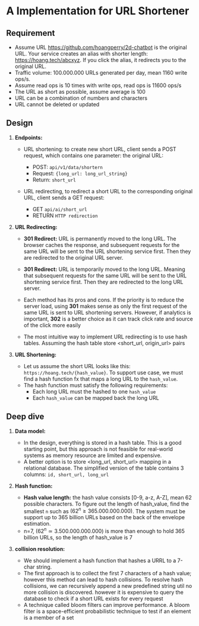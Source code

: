 # A Implementation for URL Shortener

## Requirement

- Assume URL https://github.com/hoangperry/2d-chatbot is the original URL. Your service creates an alias with shorter length:
https://hoang.tech/abcxyz. If you click the alias, it redirects you to the original URL.
- Traffic volume: 100.000.000 URLs generated per day, mean 1160 write ops/s. 
- Assume read ops is 10 times with write ops, read ops is 11600 ops/s
- The URL as short as possible, assume average is 100
- URL can be a combination of numbers and characters
- URL cannot be deleted or updated

## Design

1. **Endpoints:**
   - URL shortening: to create new short URL, client sends a POST request, 
   which contains one parameter: the original URL:
     - POST: `api/v1/data/shortern` 
     - Request: `{long_url: long_url_string}`
     - Return: `short_url`

    - URL redirecting, to redirect a short URL to the corresponding original URL, client sends a GET request:
      - GET `api/ai/short_url`
      - RETURN `HTTP redirection`

2. **URL Redirecting:**
   - **301 Redirect:**  URL is permanently moved to the long URL. The browser caches the response, 
   and subsequent requests for the same URL will be sent to the URL shortening service first. 
   Then they are redirected to the original URL server.

   - **301 Redirect:** URL is temporarily moved to the long URL. 
   Meaning that subsequent requests for the same URL will be sent to the URL shortening service first.
   Then they are redirected to the long URL server.

    - Each method has its pros and cons. If the priority is to reduce the server load, 
   using **301** makes sense as only the first request of the same URL is sent to URL shortening servers.
   However, if analytics is important, **302** is a better choice as it can track click rate and source of the click more easily
    
    - The most intuitive way to implement URL redirecting is to use hash tables. Assuming the hash table store <short_url, origin_url> pairs

3. **URL Shortening:**

    - Let us assume the short URL looks like this: `https://hoang.tech/{hash_value}`. 
   To support use case, we must find a hash function fx that maps a long URL to the `hash_value`. 
    - The hash function must satisfy the following requirements:
      - Each long URL must the hashed to one `hash_value`
      - Each `hash_value` can be mapped back the long URL


## Deep dive

1. **Data model:**
    - In the design, everything is stored in a hash table. 
   This is a good starting point, but this approach is not feasible for real-world systems as memory resource are limited and expensive.
    - A better option is to store <long_url, short_url> mapping in a relational database. The simplified version of the table contains 3 columns: `id, short_url, long_url`

2. **Hash function:**
    - **Hash value length:** the hash value consists [0-9, a-z, A-Z], mean 62 possible characters. To figure out the length of hash_value,
   find the smallest `n` such as $(62^n \ge  365.000.000.000)$. The system must be support up to 365 billion URLs based on the back of the envelope estimation.
    - n=7, $(62^n \simeq  3.500.000.000.000)$ is more than enough to hold 365 billion URLs, so the length of hash_value is 7

3. **collision resolution:**
   - We should implement a hash function that hashes a URRL to a 7-char string.
   - The first approach is to collect the first 7 characters of a hash value; 
   however this method can lead to hash collisions. To resolve hash collisions, we can recursively append a new predefined string util no more collision
   is discovered. however it is expensive to query the database to check if a short URL exists for every request
   - A technique called bloom filters can improve performance. A bloom filter is a space-efficient probabilistic technique to test if an element is a member of a set
   
